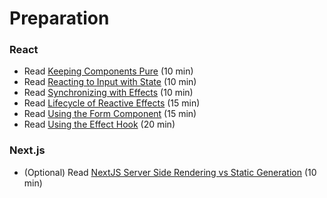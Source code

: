 # Preparation

### React
- Read [Keeping Components Pure](https://react.dev/learn/keeping-components-pure) (10 min)
- Read [Reacting to Input with State](https://react.dev/learn/reacting-to-input-with-state) (10 min)
- Read [Synchronizing with Effects](https://react.dev/learn/synchronizing-with-effects) (10 min)
- Read [Lifecycle of Reactive Effects](https://react.dev/learn/lifecycle-of-reactive-effects) (15 min)
- Read [Using the Form Component](https://react.dev/reference/react-dom/components/form) (15 min)
- Read [Using the Effect Hook](https://react.dev/reference/react/useEffect) (20 min)

### Next.js
- (Optional) Read [NextJS Server Side Rendering vs Static Generation](https://vercel.com/blog/nextjs-server-side-rendering-vs-static-generation) (10 min)
